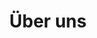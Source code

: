 ---
title: "Über uns"
layout: 'about'
hero:
    title: 'Über uns'
    subtitle: 'Digital denken von Anfang an'
    text: |
        Das Projekt „Digital and Data Literacy in Teaching Lab“ (DDLitLab) ist ein fachübergreifendes und hochschulweites Vorhaben der Universität Hamburg, das von August 2021 bis Dezember 2025 von der *Stiftung Innovation in der Hochschullehre* mit einem Fördervolumen von knapp 5 Mio. Euro gefördert wird. Ziel ist es, die Vermittlung digitaler und datenbezogener Kompetenzen sowohl bei *Studierenden aller Fachrichtungen* als auch bei *Lehrenden* systematisch zu stärken und neue Impulse für innovative Lehre an der Universität Hamburg zu setzen.
    
        Im Mittelpunkt steht, Studierende zu befähigen, digitale Technologien reflektiert zu nutzen und datenbasierte Prozesse kritisch zu bewerten. Lehrende werden darin unterstützt, *digitale und hybride Formate* didaktisch sinnvoll in ihre Curricula zu integrieren. Zentrale Angebote sind das interdisziplinäre Grundlagenprogramm <a href="/datenwelten">Datenwelten</a>, das <a href="/lehrlabor">Data Literacy Lehrlabor</a>, <a href="/studiprojekte">Studi-Projekte</a> sowie die <a href="/gkicommunity">gKI Community</a>. Ergänzt wird das Portfolio durch das <a href="https://www.uni-hamburg.de/lehre-navi/lehrende.html">Lehre-Navi</a>, das Qualifizierung und Beratung zur digitalen und hybriden Hochschullehre bündelt.

        Mit dem Abschluss des Projekts Ende 2025 stehen die hier entwickelten Materialien und Konzepte als Ressource für die Weiterentwicklung der digitalen und datenbezogenen Hochschullehre an der Universität Hamburg und darüber hinaus zur Verfügung. Die Erfahrungen des DDLitLab sollen langfristig zur *Verankerung und Förderung von Data Literacy als Schlüsselkompetenz* an der Universität beitragen.
timeline:
    title: 'Zeitstrahl'
    subtitle: 'Unsere Geschichte'
    items:
        - date: 'August 2021'
          title: 'Kick-Off DDLitLab'
          # content: 'Das DDLitLab startet offiziell mit einem Kick-Off-Event, bei dem die Ziele und Visionen des Projekts vorgestellt werden. Das Team trifft sich, um die nächsten Schritte zu planen und die Zusammenarbeit zu koordinieren.'
          type: 'event'
        - date: 'Oktober 2021'
          title: 'Start Datenwelten I'
          content: 'Die <a href="/datenwelten/">Ringvorlesung</a> geht im Wintersemester in die erste Runde.'
          type: 'event'
        - date: '2022'
          title: '2022'
          type: 'period'
        - date: 'April 2022'
          title: 'Start Datenwelten II + Lehrlabor Runde 1'
          content: 'Die <a href="/datenwelten/">Ringvorlesung</a> geht im Sommersemester in die zweite Runde. <br> Zusätzlich startet das <a href="/lehrlabor/">Data Literacy Lehrlabor</a>, bei dem das DDLitLab innovative digitale und hybride Lehrprojekte für maximal 12 Monate unterstützt.'
          type: 'event'
        - date: 'Mai 2022'
          title: 'Start DDLitLab Lecture Series'
          content: 'Um in einen lebhaften Austausch mit Interessierten zu treten und die Diskussion rund um das Thema Daten- und Digitalkompetenzen an der Universität Hamburg anzuregen, beginnt die *DDLitLab Lecture Series* im Mai 2022.'
          type: 'event'
        - date: 'Oktober 2022'
          title: 'Studi-Projekte Runde 1'
          content: 'In der ersten Ausschreibungsrunde der <a href="/studiprojekte/">studentischen Forschungsgruppen</a> mit Schwerpunkt Data Literacy werden acht Projekte aus verschiedenen Fakultäten gefördert. Damit unterstützt das DDLitLab Studierende aller Fächer, ihre Digital- und Datenkompetenzen im Rahmen eigenständiger Projekte aufzubauen und sich zusätzliche Fertigkeiten im wissenschaftlichen Arbeiten und forschenden Lernen anzueignen.'
          type: 'event'
        - date: 'Dezember 2022'
          title: 'Launch Lehre-Navi'
          content: 'Das <a href="https://www.uni-hamburg.de/lehre-navi/lehrende.html" target="_blank">Lehre-Navi</a> enthält Selbstlernmaterialen, Veranstaltungen und andere Angebote für (digitale) Lehre und richtet sich an alle Lehrenden der Universität Hamburg.'
          type: 'event'
        - date: '2023'
          title: '2023'
          type: 'period'
        - date: 'April 2023'
          title: 'Lehrlabor + Studi-Projekte Runde 2'
          content: 'In der zweiten Förderungsrunde werden im <a href="/lehrlabor/">Lehrlabor</a> 21 Lehrprojekte und sechs <a href="/studiprojekte/">Studi-Projekte</a> gefördert.'
          type: 'event'
        - date: 'Juli 2023'
          title: 'Auftakt KI Hands-On'
          content: 'Generative KI-Tools wie ChatGPT und Co. werfen nicht nur an der Universität Hamburg viele Fragen auf – von grundlegenden Zielen der Hochschulbildung über neue praktische Gestaltungsmöglichkeiten der eigenen Lehre bis hin zu konkreten prüfungsrechtlichen Aspekten. Unsere Veranstaltungsreihe und Community of Practice „KI Hands-On" nimmt genau diese Aspekte in den Blick.'
          type: 'event'
        - date: 'September 2023'
          title: 'Publikation ChatGPT and Me'
          content: 'Im Juli 2023 wird eine Online-Umfrage zum Einsatz generativer KI an der Universität Hamburg durchgeführt. Über 1.500 Mitglieder der Universität Hamburg beteiligen sich und ermöglichen dadurch erste Einblicke in die neue Lebensrealität mit generativer KI an der Hochschule.'
          type: 'event'
        - date: 'Oktober 2023'
          title: 'Studi-Projekte Runde 3 + Start Datenwelten Übung'
          content: 'In der 3. Ausschreibungsrunde der studentischen Forschungsgruppen mit Schwerpunkt Data Literacy 2023/24 werden 10 Studierendenprojekte aus unterschiedlichen Fakultäten und Studiengängen gefördert. In der vorlesungsbegleiteten Übung der „Datenwelten" lernen Studierende die Grundlagen der Statistiksoftware R für die Datenanalyse kennen. Dabei arbeiten sie mit öffentlichen oder persönlichen Daten und führen ein eigenes kritisches Datenprojekt durch.'
          type: 'event'
        - date: '2024'
          title: '2024'
          type: 'period'
        - date: 'August 2024'
          title: 'Fortführung des Lehrlabors als CDTL'
          content: 'Mit der dritten Förderrunde des Data Literacy Lehrlabors 2024/25 wird die Zusammenführung und Verstetigung eines der Kernvorhaben des DDLitLab mit dem Hub of Computing and Data Science (HCDS) in den Blick genommen.'
          type: 'event'
        - date: 'Oktober 2024'
          title: 'Studi-Projekte Runde 4 + ChatGPT and me 2.0'
          content: 'Im Juli 2024 haben wir die Erhebung zu „ChatGPT & me 2.0" über die Lebensrealität mit generativer KI an der Uni Hamburg durchgeführt. Diese wurde dann im Oktober als Forschungsbericht veröffentlicht. In der 4. Ausschreibungsrunde der studentischen Forschungsgruppen mit Schwerpunkt Data Literacy 2024/25 werden sieben Studierendenprojekte aus unterschiedlichen Fakultäten und Studiengängen gefördert.'
          type: 'event'
        - date: '2025'
          title: '2025'
          type: 'period'
        - date: 'September 2025'
          title: 'Publikation ChatGPT and Me 3.0'
          content: 'Im Juli 2025 haben wir die Erhebung zu „ChatGPT & me 3.0" über die Lebensrealität mit generativer KI an der Uni Hamburg durchgeführt. Diese wird dann im September als Forschungsbericht veröffentlicht.'
          type: 'event'
        - date: 'November 2025'
          title: 'Feierliche Abschlussveranstaltung'
          content: 'Nach viereinhalb Jahren DDLitLab feiern wir gemeinsam mit zahlreichen Gästen den erfolgreichen Abschluss unseres Projekts. Zusammen mit allen, die uns während der Projektlaufzeit begleitet haben, blicken wir auf die erreichten Meilensteine und Erfolge zurück.'
          type: 'event'
        - date: 'Dezember 2025'
          title: 'Projekt-Ende'
          type: 'event'
team:
    title: 'Unser Team'
    subtitle: 'Hier muss ein anderer Text hin'
    items:
        - name: "Prof. Dr. Katharina Kleinen-von Königslöw" 
          title: "Projektleitung"
          image: "/images/team/kvk.jpg"
          description: 
            - "Co-Sprecherin"
        - name: "Prof. Dr. Kai-Uwe Schnapp"
          title: "Projektleitung"
          image: "/images/team/schnapp_kai-uwe.jpg"
          description:
            - "Co-Sprecher"
        - name: "Prof. Dr. Gabi Reinmann"
          title: "Lenkungskreis"
          image: "/images/team/reinmann_gabi.jpg"
          description:
            - "Leitung Digital University Teaching Literacy (DUTy)"
        - name: "Prof. Dr. Sandra Sprenger"
          title: "Lenkungskreis"
          image: "/images/team/sprenger_sandra.jpg"
          description: 
            - "Leitung Data Literacy Education im Bereich Fachspezifik"
        - name: "Prof. Dr. Chris Biemann"
          title: "Lenkungskreis"
          image: "/images/team/biemann_chris.jpg"
          description:
            - "Wissenschaftliche Leitung des Hub of Computing and Data Science (HCDS)"
        - name: "Dr. Martin Semmann"
          title: "Lenkungskreis"
          image: "/images/team/semmann_martin.jpg"
          description:
            - "Geschäftsführende Leitung des HCDS" 
        - name: "Stephan Leible"
          title: "Wissenschaftlicher Mitarbeiter (DLE)"
          image: "/images/team/leible_stephan.png"
          description:
            - "Innovations- und Portfoliomanagement"
            - "Entwicklung und Auswahl von Methoden und Tools"
            - "Organisatorische und methodische Projektbegleitung"
        - name: "Moritz Kreinsen"
          title: "Wissenschaftlicher Mitarbeiter (DLE)"
          image: "/images/team/kreinsen_moritz.jpg"
          description:
            - "Koordination der fachspezifischen Data Literacy Education"
            - "Kommunikation"
            - "Web-Präsenz und Forschungsinformationssystem"
            - "Veranstaltungsorganisation"
        - name: "David Jacobs" 
          title: "Wissenschaftlicher Mitarbeiter (DLE)"
          image: "/images/team/jacobs-david.jpg"
          description:
            - "Koordination Datenwelten & DLE-Koordination im Bereich Jupyter"
        - name: "Sören-Kristian Berger"
          title: "Wissenschaftlicher Mitarbeiter (DLE)"
          image: "/images/team/kristian-berger_soeren.png"
          description:
            - "Koordination der fachspezifischen Data Literacy Education"

        - name: "Mareike Bartels"
          title: "Wissenschaftliche Mitarbeiterin (DUTy)"
          image: "/images/team/bartels-mareike.jpg"
          description:
            - "Medientechnische LandingPage-Konzeption"
            - "Explikation von Erfahrungen und Wissen Lehrender aus der Lehrentwicklung"
            - "Netzwerkarbeit und Koordination der Zusammenarbeit mit Partner:innen"
        - name: "Julia Pawlowski"
          title: "Wissenschaftliche Mitarbeiterin (DUTy)"
          image: "/images/team/pawlowski_julia.jpg"
          description:
            - "Visuelle Aufbereitung und Gestaltung von Lehrmaterialien"
            - "Visuelle (Wissenschafts-)Kommunikation in digitalen Angeboten"
        - name: "Jennifer Preiß"
          title: "Wissenschaftliche Mitarbeiterin (DUTy)"
          image: "/images/team/preiss_jennifer.jpg"
          description:
            - "Didaktische Beratung" 
        - name: "Fridrun Freise"
          title: "Wissenschaftliche Mitarbeiterin (DUTy)"
          image: "/images/team/freise_fridrun.jpg"
          description: 
            - "Qualifizierung von Lehrenden und Studierenden im Bereich Künstliche Intelligenz"
        - name: "Carolin Reichert"
          title: "Wissenschaftliche Hilfskraft"
          image: "/images/team/default-character.png"
          description: 
            - "Gesamtkoordination"
        - name: "Felix Hartel"
          title: "Wissenschaftliche Hilfskraft" 
          image: "/images/team/hartel_felix.jpg"
          description:
            - "Gesamtkoordination"
        - name: "Mathilda Witte"
          title: "Studentische Hilfskraft" 
          image: "/images/team/witte_mathilda.jpg"
          description:
            - "DUTy-Team"
        - name: "Laura Aguilera Galeas"
          title: "Studentische Hilfskraft" 
          image: "/images/team/aguilera_laura.jpg"
          description:
            - "DUTy-Team"
        - name: "Julian Wichert"
          title: "Wissenschaftliche Hilfskraft" 
          image: "/images/team/default-character.png"
          description:
            - "Koordination Datenwelten"
        - name: "Prof. Dr. Ingrid Schirmer"
          title: "Lenkungskreis"
          image: "/images/team/schirmer_ingrid.jpg"
        - name: "Prof. Dr. Eva Bittner"
          title: "Lenkungskreis"
          image: "/images/team/bittner_eva.jpg"
        - name: "Prof. Dr. Mathias Fischer"
          title: "Lenkungskreis"
          image: "/images/team/fischer_mathias.jpg"
        - name: "Carolin Scharfenberg" 
          title: "Wissenschaftliche Mitarbeiterin"
          image: "/images/team/scharfenberg_carolin.jpg"
          description:
            - "Gesamtkoordination"
        - name: "Dr. Julia Niemann-Lenz" 
          title: "Wissenschaftliche Mitarbeiterin"
          image: "/images/team/niemann-lenz_julia.png"
          description:
            - "Gesamtkoordination & Koordination des fachübergreifenden DLE-Studienangebots"
        - name: "Nadia Blüthmann" 
          title: "Wissenschaftliche Mitarbeiterin"
          image: "/images/team/bluethmann_nadia.png"
          description:
            - "DUTy-Team"
        - name: "Sven Rehder" 
          title: "Technischer Mitarbeiter"
          image: "/images/team/rehder_sven.jpg"
          description:
            - "Medienproduktion"
        - name: "Eylem Tas" 
          title: "Wissenschaftliche Mitarbeiterin"
          image: "/images/team/tas_eylem.png"
          description:
            - "Koordination der DLE im Bereich Transfer"
        - name: "Güler Kocaman" 
          title: "Wissenschaftliche Hilfskraft"
        - name: "Max Ludzay" 
          title: "Studentische Hilfskraft"
        - name: "Hannes Klingler" 
          title: "Studentische Hilfskraft"
        - name: "Verena Beissel" 
          title: "Studentische Hilfskraft"
        - name: "Elisa Paepcke" 
          title: "Wissenschaftliche Hilfskraft"
        - name: "Jan Newiger"
          title: "Studentische Hilfskraft"
        - name: "Fabian Braun" 
          title: "Technischer Support"
        - name: "Meron Yemane" 
          title: "Technischer Support"
publications:
    title: 'Publikationen'
    subtitle: 'Unsere Veröffentlichungen'
    button: 'Weitere Publikationen aus dem DDLitLab'
    items:
        - title: 'ChatGPT & me 2.0' 
          subtitle: 'Eine Bestandsaufnahme im zweiten Jahr mit generativer KI an der Uni Hamburg' 
          authors: "Bartels, Freise, Hartel, Preiß" 
          link: "https://www.fis.uni-hamburg.de/publikationen/detail.html?id=c697518b-6089-4e7b-b6cd-3268f4054195" 
          date: "2024"
        - title: 'ChatGPT and me'
          subtitle: 'Erste Ergebnisse der quantitativen Auswertung einer Umfrage über die Lebensrealität mit generativer KI an der Universität Hamburg'
          authors: " Preiß, Bartels, Niemann-Lenz, Pawlowski, Schnapp"
          link: "https://www.fis.uni-hamburg.de/publikationen/detail.html?id=2f9b3671-1e45-428c-813c-c5d818d27516"
          date: "2023"
        - title: 'Datenwelten' 
          subtitle: 'Interdisziplinäre hochschulweite Ringvorlesungen zum Erwerb von Data Literacy' 
          authors: "Leible, Kreinsen, Scharfenberg, Niemann-Lenz, Schnapp" 
          link: "https://www.fis.uni-hamburg.de/publikationen/detail.html?id=3017697f-fcb5-4ec5-8786-09eb6313ff98" 
          date: "2023"
        - title: 'Early Education for Data Management Decisions' 
          subtitle: 'Ergebnisse der Teilnehmendenbefragung' 
          authors: "Jacob, Neumann, Schulz" 
          link: "https://doi.org/10.25592/uhhfdm.9844" 
          date: "2023"
        - title: 'Die Rolle der Informatik in der inter- und transdisziplinären Data Literacy Education' 
          subtitle: 'Eine empirische Studie der Fachperspektiven von Hochschullehrerinnen und Hochschullehrern zu Data Literacy' 
          authors: "Niemann-Lenz, Kreinsen, Berger" 
          link: "https://www.fis.uni-hamburg.de/publikationen/detail.html?id=8029a67d-26ad-4589-b655-09901f66741c" 
          date: "2022"
        - title: 'A Snapshot of Essential IT-Related Challenges of Universities' 
          subtitle: 'A Literature Analysis: What drives IT in higher education today and tomorrow? ' 
          authors: "Leible, Ludzay" 
          link: "https://www.fis.uni-hamburg.de/publikationen/detail.html?id=fe02fa15-4a80-4ff5-bacb-f3b0a7763a96" 
          date: "2022" 
---